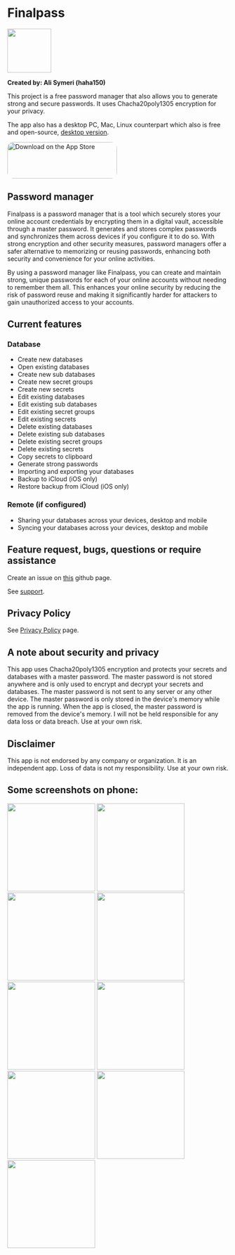 # Finalpass

<img src="images/appstore.png" width="100">

**Created by: Ali Symeri (haha150)**

This project is a free password manager that also allows you to generate strong and secure passwords. It uses Chacha20poly1305 encryption for your privacy.

The app also has a desktop PC, Mac, Linux counterpart which also is free and open-source, [desktop version](https://github.com/haha150/finalpass).

<a href="https://apps.apple.com/us/app/finalpass/id6462782822?itsct=apps_box_badge&amp;itscg=30200" style="display: inline-block; overflow: hidden; border-radius: 13px; width: 250px; height: 83px;"><img src="https://tools.applemediaservices.com/api/badges/download-on-the-app-store/black/en-us?size=250x83&amp;releaseDate=1650067200&h=f0472da4e15471343332be1dcdc56ae8" alt="Download on the App Store" style="border-radius: 13px; width: 250px; height: 83px;"></a>

## Password manager

Finalpass is a password manager that is a tool which securely stores your online account credentials by encrypting them in a digital vault, accessible through a master password. It generates and stores complex passwords and synchronizes them across devices if you configure it to do so. With strong encryption and other security measures, password managers offer a safer alternative to memorizing or reusing passwords, enhancing both security and convenience for your online activities.

By using a password manager like Finalpass, you can create and maintain strong, unique passwords for each of your online accounts without needing to remember them all. This enhances your online security by reducing the risk of password reuse and making it significantly harder for attackers to gain unauthorized access to your accounts.

## Current features

### Database

* Create new databases
* Open existing databases
* Create new sub databases
* Create new secret groups
* Create new secrets
* Edit existing databases
* Edit existing sub databases
* Edit existing secret groups
* Edit existing secrets
* Delete existing databases
* Delete existing sub databases
* Delete existing secret groups
* Delete existing secrets
* Copy secrets to clipboard
* Generate strong passwords
* Importing and exporting your databases
* Backup to iCloud (iOS only)
* Restore backup from iCloud (iOS only)

### Remote (if configured)

* Sharing your databases across your devices, desktop and mobile
* Syncing your databases across your devices, desktop and mobile

## Feature request, bugs, questions or require assistance

Create an issue on [this](https://github.com/haha150/finalpass-ios-support/issues) github page.

See [support](https://haha150.github.io/finalpass/support).

## Privacy Policy

See [Privacy Policy](https://haha150.github.io/finalpass/privacy) page.

## A note about security and privacy

This app uses Chacha20poly1305 encryption and protects your secrets and databases with a master password. The master password is not stored anywhere and is only used to encrypt and decrypt your secrets and databases. The master password is not sent to any server or any other device. The master password is only stored in the device's memory while the app is running. When the app is closed, the master password is removed from the device's memory. I will not be held responsible for any data loss or data breach. Use at your own risk.

## Disclaimer

This app is not endorsed by any company or organization. It is an independent app. Loss of data is not my responsibility. Use at your own risk.

## Some screenshots on phone:

<p float="left">
    <img src="images/Simulator Screenshot - iPhone 14 Pro Max - 2023-09-06 at 20.17.41.png" width="200">
    <img src="images/Simulator Screenshot - iPhone 14 Pro Max - 2023-09-06 at 20.17.53.png" width="200">
    <img src="images/Simulator Screenshot - iPhone 14 Pro Max - 2023-09-06 at 20.18.03.png" width="200">
    <img src="images/Simulator Screenshot - iPhone 14 Pro Max - 2023-09-06 at 20.18.10.png" width="200">
    <img src="images/Simulator Screenshot - iPhone 14 Pro Max - 2023-09-06 at 20.18.22.png" width="200">
    <img src="images/Simulator Screenshot - iPhone 14 Pro Max - 2023-09-06 at 20.20.39.png" width="200">
    <img src="images/Simulator Screenshot - iPhone 14 Pro Max - 2023-09-06 at 20.20.45.png" width="200">
    <img src="images/Simulator Screenshot - iPhone 14 Pro Max - 2023-09-06 at 20.21.06.png" width="200">
    <img src="images/Simulator Screenshot - iPhone 14 Pro Max - 2023-09-06 at 20.21.30.png" width="200">
</p>